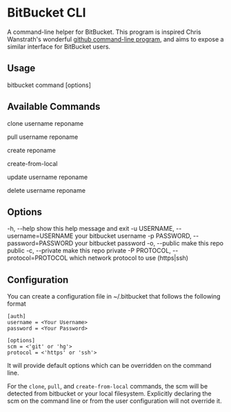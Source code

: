 # BitBucket CLI

A command-line helper for BitBucket. This program is inspired Chris Wanstrath's
wonderful [github command-line program](https://github.com/defunkt/github-gem),
and aims to expose a similar interface for BitBucket users. 

## Usage

  bitbucket command [options]

## Available Commands
	
  clone username reponame

  pull username reponame

  create reponame

  create-from-local

  update username reponame

  delete username reponame

## Options
  -h, --help                        show this help message and exit
  -u USERNAME, --username=USERNAME  your bitbucket username
  -p PASSWORD, --password=PASSWORD  your bitbucket password
  -o, --public                      make this repo public
  -c, --private                     make this repo private
  -P PROTOCOL, --protocol=PROTOCOL  which network protocol to use (https|ssh)

## Configuration

You can create a configuration file in ~/.bitbucket that follows the following
format

	[auth]
	username = <Your Username>
	password = <Your Password>

	[options]
	scm = <'git' or 'hg'>
	protocol = <'https' or 'ssh'>

It will provide default options which can be overridden on the command line.

For the `clone`, `pull`, and `create-from-local` commands, the scm will be 
detected from bitbucket or your local filesystem. Explicitly declaring the
scm on the command line or from the user configuration will not override it.

